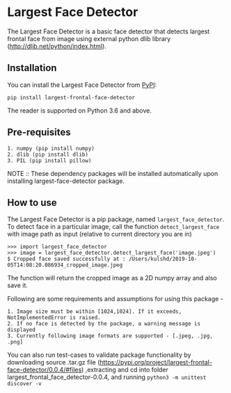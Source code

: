 # Largest Face Detector

The Largest Face Detector is a basic face detector that detects largest frontal face from image using external python dlib library (http://dlib.net/python/index.html).

## Installation

You can install the Largest Face Detector from [PyPI](https://pypi.org/project/largest-frontal-face-detector/0.0.4/):

    pip install largest-frontal-face-detector

The reader is supported on Python 3.6 and above.

## Pre-requisites
    1. numpy (pip install numpy)
    2. dlib (pip install dlib)
    3. PIL (pip install pillow)

NOTE :: These dependency packages will be installed automatically upon installing largest-face-detector package.

## How to use

The Largest Face Detector is a pip package, named `largest_face_detector`.  To detect face in a particular image, call the function `detect_largest_face` with image path as input (relative to current directory you are in)

    >>> import largest_face_detector
    >>> image = largest_face_detector.detect_largest_face('image.jpeg')
    $ Cropped face saved successfully at : /Users/kulshd/2019-10-05T14:08:20.086934_cropped_image.jpeg

The function will return the cropped image as a 2D numpy array and also save it.

Following are some requirements and assumptions for using this package -

    1. Image size must be within [1024,1024]. If it exceeds, NotImplementedError is raised.   
    2. If no face is detected by the package, a warning message is displayed
    3. Currently following image formats are supported - [.jpeg, .jpg, .png]

You can also run test-cases to validate package functionality by downloading source .tar.gz file (https://pypi.org/project/largest-frontal-face-detector/0.0.4/#files) ,extracting and cd into folder largest_frontal_face_detector-0.0.4, and running `python3 -m unittest discover -v`